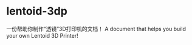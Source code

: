 lentoid-3dp
===========

一份帮助你制作“透镜”3D打印机的文档！ A document that helps you build your own Lentoid 3D Printer!
